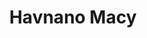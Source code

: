 ---
pid: fs363
title: Havnano Macy
location_transcription: Comcast Center
coordinates: "[-75.168426415596, 39.954830463104]"
zipcode: '18466'
gen_neighborhood: 
neighborhood: 
outside_phl: 'Tobyhanna PA '
age: '6'
age_range: 6-13
instagram: 
image_file_name: fs_363.jpg
proposal_transcription: 
topic: Unknown
topic_summary: '0'
type: Other No Form
keywords_other: 
credit: Hava Gorags
image_labels: 
twitter: 
facebook: 
permalink: "/monuments/fs363/"
layout: item-page
---